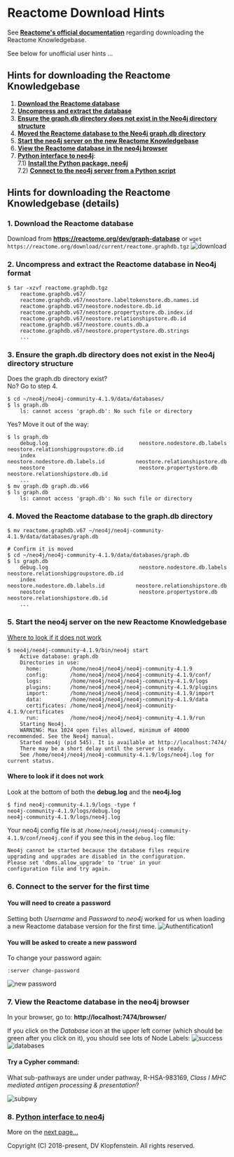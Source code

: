 # Reactome Download Hints
See [**Reactome's official documentation**](https://reactome.org/dev/graph-database#GetStarted)
regarding downloading the Reactome Knowledgebase.

See below for unofficial user hints ...

## Hints for downloading the Reactome Knowledgebase
1. [**Download the Reactome database**](#1-download-the-reactome-database)
2. [**Uncompress and extract the database**](#2-uncompress-and-extract-the-reactome-database-in-neo4j-format)
3. [**Ensure the graph.db directory does not exist in the Neo4j directory structure**](#3-ensure-the-graphdb-directory-does-not-exist-in-the-neo4j-directory-structure)
4. [**Moved the Reactome database to the Neo4j graph.db directory**](#4-moved-the-reactome-database-to-the-graphdb-directory)
5. [**Start the neo4j server on the new Reactome Knowledgebase**](#5-start-the-neo4j-server-on-the-new-reactome-knowledgebase)
6. [**View the Reactome database in the neo4j browser**]()
7. [**Python interface to neo4j**](README_gdbdr.md):    
  7.1) [**Install the Python package, neo4j**](README_gdbdr.md##1-install-the-python-package-neo4j)    
  7.2) [**Connect to the neo4j server from a Python script**](README_gdbdr.md#2-connect-to-the-neo4j-server-from-a-python-script)    


## Hints for downloading the Reactome Knowledgebase (details)
### 1. Download the Reactome database
Download from **https://reactome.org/dev/graph-database** or
`wget https://reactome.org/download/current/reactome.graphdb.tgz`
![download](images/download.png)

### 2. Uncompress and extract the Reactome database in Neo4j format
```
$ tar -xzvf reactome.graphdb.tgz
    reactome.graphdb.v67/
    reactome.graphdb.v67/neostore.labeltokenstore.db.names.id
    reactome.graphdb.v67/neostore.nodestore.db.id
    reactome.graphdb.v67/neostore.propertystore.db.index.id
    reactome.graphdb.v67/neostore.relationshipstore.db.id
    reactome.graphdb.v67/neostore.counts.db.a
    reactome.graphdb.v67/neostore.propertystore.db.strings
    ...
```

### 3. Ensure the graph.db directory does not exist in the Neo4j directory structure

Does the graph.db directory exist?    
No? Go to step 4.    

```
$ cd ~/neo4j/neo4j-community-4.1.9/data/databases/
$ ls graph.db
    ls: cannot access 'graph.db': No such file or directory
```

Yes? Move it out of the way:
```
$ ls graph.db
    debug.log                             neostore.nodestore.db.labels             neostore.relationshipgroupstore.db.id
    index                                 neostore.nodestore.db.labels.id          neostore.relationshipstore.db
    neostore                              neostore.propertystore.db                neostore.relationshipstore.db.id
    ...
$ mv graph.db graph.db.v66
$ ls graph.db
    ls: cannot access 'graph.db': No such file or directory
```

### 4. Moved the Reactome database to the graph.db directory
```
$ mv reactome.graphdb.v67 ~/neo4j/neo4j-community-4.1.9/data/databases/graph.db

# Confirm it is moved
$ cd ~/neo4j/neo4j-community-4.1.9/data/databases/graph.db
$ ls graph.db
    debug.log                             neostore.nodestore.db.labels             neostore.relationshipgroupstore.db.id
    index                                 neostore.nodestore.db.labels.id          neostore.relationshipstore.db
    neostore                              neostore.propertystore.db                neostore.relationshipstore.db.id
    ...
```

### 5. Start the neo4j server on the new Reactome Knowledgebase
[Where to look if it does not work](#where-to-look-if-it-does-not-work)

```
$ neo4j/neo4j-community-4.1.9/bin/neo4j start
    Active database: graph.db
    Directories in use:
      home:         /home/neo4j/neo4j/neo4j-community-4.1.9
      config:       /home/neo4j/neo4j/neo4j-community-4.1.9/conf/
      logs:         /home/neo4j/neo4j/neo4j-community-4.1.9/logs
      plugins:      /home/neo4j/neo4j/neo4j-community-4.1.9/plugins
      import:       /home/neo4j/neo4j/neo4j-community-4.1.9/import
      data:         /home/neo4j/neo4j/neo4j-community-4.1.9/data
      certificates: /home/neo4j/neo4j/neo4j-community-4.1.9/certificates
      run:          /home/neo4j/neo4j/neo4j-community-4.1.9/run
    Starting Neo4j.
    WARNING: Max 1024 open files allowed, minimum of 40000 recommended. See the Neo4j manual.
    Started neo4j (pid 545). It is available at http://localhost:7474/
    There may be a short delay until the server is ready.
    See /home/neo4j/neo4j/neo4j-community-4.1.9/logs/neo4j.log for current status.
```

#### Where to look if it does not work
Look at the bottom of both the **debug.log** and the **neo4j.log**   
```
$ find neo4j-community-4.1.9/logs -type f
neo4j-community-4.1.9/logs/debug.log
neo4j-community-4.1.9/logs/neo4j.log
```

Your neo4j config file is at `/home/neo4j/neo4j/neo4j-community-4.1.9/conf/neo4j.conf` if you see this in the `debug.log` file:
```
Neo4j cannot be started because the database files require
upgrading and upgrades are disabled in the configuration.
Please set 'dbms.allow_upgrade' to 'true' in your
configuration file and try again.
```

### 6. Connect to the server for the first time
#### You will need to create a password    
Setting both *Username* and *Password* to *neo4j* worked for us when loading a new Reactome database version for the first time.
![Authentification1](/doc/md/images/neo4j_reactome_connect1.png)

#### You will be asked to create a new password
To change your password again:    
```
:server change-password
```
![new password](/doc/md/images/neo4j_reactome_connect2.png)

### 7. View the Reactome database in the neo4j browser
In your browser, go to: **http://localhost:7474/browser/**

If you click on the *Database* icon at the upper left corner (which should be green after you click on it), you should see lots of Node Labels:
![success](/doc/md/images/neo4j_reactome_connect3_success.png)    
![databases](/doc/md/images/neo4j_reactome_connect4_dbs.png)

#### Try a Cypher command:
What sub-pathways are under under pathway, R-HSA-983169, _Class I MHC mediated antigen processing & presentation_?

![subpwy](images/neo4j_pwy_subpwy.png)

### 8. [**Python interface to neo4j**](README_gdbdr.md)    
More on the [next page...](README_gdbdr.md)    

Copyright (C) 2018-present, DV Klopfenstein. All rights reserved.
